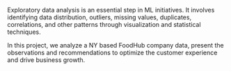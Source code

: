Exploratory data analysis is an essential step in ML initiatives. It involves identifying data distribution, outliers, missing values, duplicates, correlations, and other patterns through visualization and statistical techniques. 

In this project, we analyze a NY based FoodHub company data, present the observations and recommendations to optimize the customer experience and drive business growth.
